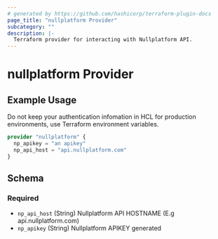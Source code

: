 ```yaml
---
# generated by https://github.com/hashicorp/terraform-plugin-docs
page_title: "nullplatform Provider"
subcategory: ""
description: |-
  Terraform provider for interacting with Nullplatform API.
---
```


# nullplatform Provider
## Example Usage

Do not keep your authentication infomation in HCL for production environments, use Terraform environment variables.

```terraform
provider "nullplatform" {
  np_apikey = "an apikey"
  np_api_host = "api.nullplatform.com"
}
```

<!-- schema generated by tfplugindocs -->
## Schema

### Required

- `np_api_host` (String) Nullplatform API HOSTNAME (E.g api.nullplatform.com)
- `np_apikey` (String) Nullplatform APIKEY generated
